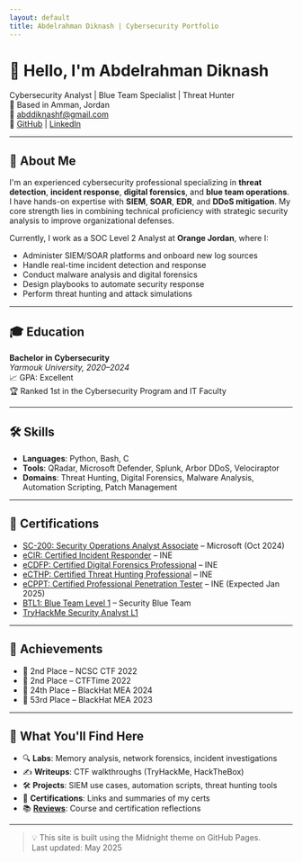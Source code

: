 ```yaml
---
layout: default
title: Abdelrahman Diknash | Cybersecurity Portfolio
---
```


# 👋 Hello, I'm Abdelrahman Diknash

Cybersecurity Analyst | Blue Team Specialist | Threat Hunter  
📍 Based in Amman, Jordan  
📧 [abddiknashf@gmail.com](mailto:abddiknashf@gmail.com)  
🔗 [GitHub](https://github.com/diko-ct) | [LinkedIn](https://www.linkedin.com/in/abdalrahman-diknash/)

---

## 🔹 About Me

I'm an experienced cybersecurity professional specializing in **threat detection**, **incident response**, **digital forensics**, and **blue team operations**.  
I have hands-on expertise with **SIEM**, **SOAR**, **EDR**, and **DDoS mitigation**. My core strength lies in combining technical proficiency with strategic security analysis to improve organizational defenses.

Currently, I work as a SOC Level 2 Analyst at **Orange Jordan**, where I:
- Administer SIEM/SOAR platforms and onboard new log sources
- Handle real-time incident detection and response
- Conduct malware analysis and digital forensics
- Design playbooks to automate security response
- Perform threat hunting and attack simulations

---

## 🎓 Education

**Bachelor in Cybersecurity**  
*Yarmouk University, 2020–2024*  
📈 GPA: Excellent  
🏆 Ranked 1st in the Cybersecurity Program and IT Faculty

---

## 🛠 Skills

- **Languages**: Python, Bash, C  
- **Tools**: QRadar, Microsoft Defender, Splunk, Arbor DDoS, Velociraptor  
- **Domains**: Threat Hunting, Digital Forensics, Malware Analysis, Automation Scripting, Patch Management

---

## 📜 Certifications

- [SC-200: Security Operations Analyst Associate](https://learn.microsoft.com/api/credentials/share/en-us/AbdelrahmanDiknash-0255/C07C93FF711CE86?sharingId=E1EE03535E5D68E2) – Microsoft (Oct 2024)  
- [eCIR: Certified Incident Responder](https://certs.ine.com/aeb11ab7-1d55-42c3-ae2a-5c59d8be39c5#gs.6d6b3o) – INE  
- [eCDFP: Certified Digital Forensics Professional](https://certs.ine.com/97302c93-f194-4a8b-9f4b-bd007cca7d24) – INE  
- [eCTHP: Certified Threat Hunting Professional](https://certs.ine.com/5928b31d-f084-4b8f-bcd0-f941ad32621e#gs.8thtls) – INE  
- [eCPPT: Certified Professional Penetration Tester](https://certs.ine.com/eae248b2-cdae-41d2-9472-a2798c3f7e51) – INE (Expected Jan 2025)  
- [BTL1: Blue Team Level 1](https://www.credly.com/badges/3a20c8c7-4705-4bfa-8128-6373fcc83a8f/public_url) – Security Blue Team  
- [TryHackMe Security Analyst L1](https://assets.tryhackme.com/certification-certificate/67d3160be3b2000b7b400df5.pdf)

---

## 🏅 Achievements

- 🥈 2nd Place – NCSC CTF 2022  
- 🥈 2nd Place – CTFTime 2022  
- 🏅 24th Place – BlackHat MEA 2024  
- 🏅 53rd Place – BlackHat MEA 2023  

---

## 📁 What You'll Find Here

- 🔍 **Labs**: Memory analysis, network forensics, incident investigations  
- ✍️ **Writeups**: CTF walkthroughs (TryHackMe, HackTheBox)  
- 🛠 **Projects**: SIEM use cases, automation scripts, threat hunting tools  
- 📜 **Certifications**: Links and summaries of my certs  
- 📚 **[Reviews](/reviews/)**: Course and certification reflections

---

> 💡 This site is built using the Midnight theme on GitHub Pages.  
> Last updated: May 2025
